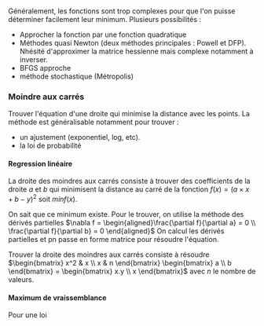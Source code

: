 ### 

Généralement, les fonctions sont trop complexes pour que l'on puisse déterminer facilement leur minimum. Plusieurs possibilités :

* Approcher la fonction par une fonction quadratique
* Méthodes quasi Newton (deux méthodes principales : Powell et DFP). Nhésité d'approximer la matrice hessienne mais complexe notamment à inverser.
* BFGS approche 
* méthode stochastique (Métropolis)

### Moindre aux carrés

Trouver l'équation d'une droite qui minimise la distance avec les points. La méthode est généralisable notamment pour trouver :

* un ajustement (exponentiel, log, etc).
* la loi de probabilité

#### Regression linéaire

La droite des moindres aux carrés consiste à trouver des coefficients de la droite $a$ et $b$ qui minimisent la distance au carré de la fonction $f(x) = (a \times x + b - y)^{2}$ soit $min f(x)$.

On sait que ce minimum existe. Pour le trouver, on utilise la méthode des dérivés partielles
$\nabla f = \begin{aligned}\frac{\partial f}{\partial a}  = 0 \\ \frac{\partial f}{\partial b}  = 0 \end{aligned}$ On calcul les dérivés partielles et pn passe en forme matrice pour résoudre l'équation.

Trouver la droite des moindres aux carrés consiste à résoudre $\begin{bmatrix} x^2 & x \\ x & n \end{bmatrix} \begin{bmatrix} a \\ b \end{bmatrix} = \begin{bmatrix} x.y \\ x \end{bmatrix}$ avec $n$ le nombre de valeurs.

#### Maximum de vraissemblance

Pour une loi 